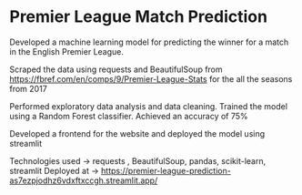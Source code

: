 # Premier League Match Prediction 

Developed a machine learning model for predicting the winner for a match in the English Premier League.

Scraped the data using requests and BeautifulSoup from https://fbref.com/en/comps/9/Premier-League-Stats for the all the seasons from 2017

Performed exploratory data analysis and data cleaning. Trained the model using a Random Forest classifier. Achieved an accuracy of 75%

Developed a frontend for the website and deployed the model using streamlit

Technologies used -> requests , BeautifulSoup, pandas, scikit-learn, streamlit
Deployed at -> https://premier-league-prediction-as7ezpjodhz6vdxftxccgh.streamlit.app/

